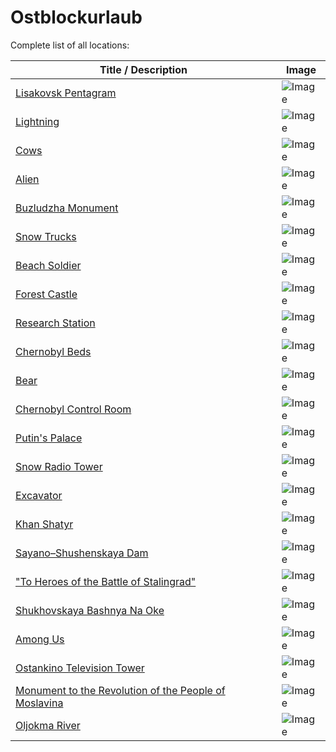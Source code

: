 # Ostblockurlaub

Complete list of all locations:

| Title / Description                                           | Image                         |
|---------------------------------------------------------------|-------------------------------|
| [Lisakovsk Pentagram](https://goo.gl/maps/eRwoPjC9SCXAZCoo9)  | ![Image](img/pentagram.jpg)   |
| [Lightning](https://www.google.com/maps/@45.6980448,24.2723224,3a,90y,269.7h,82.48t/data=!3m6!1e1!3m4!1s-EDX68YR1nbbz7iqY4WTBA!2e0!7i13312!8i6656)| ![Image](img/lightning.jpg)|
| [Cows](https://www.google.com/maps/@51.607955,94.1958186,0a,102.8y,275.42h,89t/data=!3m4!1e1!3m2!1shCHjl-ALsKNzwmh81r-kbg!2e0?source=apiv3) | ![Image](img/cows.jpg) |
| [Alien](https://www.google.com/maps/@59.5644609,150.8144736,0a,102.8y,57.81h,91.08t/data=!3m4!1e1!3m2!1s9TH-8Udy8Ai293QgBIDtkw!2e0?source=apiv3) | ![Image](img/Alien.jpg) |
| [Buzludzha Monument](https://www.google.com/maps/@42.7360272,25.3936643,3a,75y,90t/data=!3m7!1e1!3m5!1sAF1QipPm7Wy6IORDyc91FLPN3remi3AAfkk6hWwmNOhU!2e10!3e12!7i10000!8i5000) | ![Image](img/BuzludzhaMonument.jpg) |
| [Snow Trucks](https://www.google.com/maps/@67.8752358,68.3928589,3a,90y,250.8h,99.27t/data=!3m7!1e1!3m5!1sAF1QipO9O1_X5vdTs0e7ArBUrl5_7pmCHzZ8Nh4Ftboj!2e10!3e12!7i3840!8i1919) | ![Image](img/SnowTrucks.jpg) |
| [Beach Soldier](https://www.google.com/maps/@54.1026197,159.98505,2a,75y,166.97h,76.65t,2.93r/data=!3m6!1e1!3m4!1shHqS5cbDjpT9mHR9D6XWRg!2e0!7i13312!8i6656) | ![Image](img/BeachSoldier.jpg) |
| [Forest Castle](https://www.google.com/maps/@53.2837296,32.1638718,0a,102.8y,327.36h,102.36t/data=!3m4!1e1!3m2!1sAF1QipO0E4Bfb2ndo0npBBV4Cb_tw0384JW2L5DlNXYS!2e10?source=apiv3) | ![Image](img/ForestCastle.jpg) |
| [Research Station](https://www.google.com/maps/@65.6995404,46.5793756,0a,102.8y,158.73h,86.88t/data=!3m4!1e1!3m2!1sAF1QipNTkEXd29Cm0jEWVcKOaCbtaqlscymPwVx8TA4u!2e10?source=apiv3) | ![Image](img/ResearchStation.jpg) |
| [Chernobyl Beds](https://www.google.com/maps/@51.3893715,30.0990981,3a,75y,299.12h,90t/data=!3m7!1e1!3m5!1sAF1QipNWISgvCPtt1-NxZLVj8U9pyG1XKiN1XS7yUtow!2e10!3e12!7i12000!8i6000) | ![Image](img/ChernobylBeds.jpg) |
| [Bear](https://www.google.com/maps/@51.4573475,157.101822,3a,75y,62.78h,50.49t/data=!3m7!1e1!3m5!1sAF1QipO4noyDuRm6K_o_Evp5vwIX0_ebi_kV6HIuwhhg!2e10!3e12!7i6000!8i3000) | ![Image](img/Bear.jpg) |
| [Chernobyl Control Room](https://www.google.com/maps/@51.3894549,30.0989585,0a,102.8y,59.4h,82.3t/data=!3m4!1e1!3m2!1sAF1QipOSy_BuSkeIfy8AXTQP68MOe9fIEzgN0M24SfXt!2e10?source=apiv3) | ![Image](img/ChernobylControlRoom.jpg) |
| [Putin's Palace](https://www.google.com/maps/@44.4190504,38.2052605,0a,102.8y,62.09h,81.81t/data=!3m4!1e1!3m2!1sAF1QipPNhh30vIM2_vH8UAEdkqzCz8lLh0vWSQqOS4oi!2e10?source=apiv3) | ![Image](img/PutinPalace.jpg) |
| [Snow Radio Tower](https://www.google.com/maps/@71.959358,72.3203202,3a,75y,69.85h,96.77t/data=!3m7!1e1!3m5!1sAF1QipPmdMIaU1z0YEkv3kNU4XURK_g3Kwp77sLIS40!2e10!3e12!7i10240!8i5120) | ![Image](img/SnowRadioTower.jpg) |
| [Excavator](https://www.google.com/maps/@68.1244812,65.3100128,3a,75y,327.48h,63.86t/data=!3m7!1e1!3m5!1sAF1QipPXnb7NwDvoy9H6p8cd0eg0AyIv7GypOtJtxc2u!2e10!3e12!7i9500!8i4750) | ![Image](img/Excavator.jpg) |
| [Khan Shatyr](https://www.google.com/maps/@51.1322024,71.4054838,0a,102.8y,288.27h,107.03t/data=!3m4!1e1!3m2!1sAF1QipOziqedi_POKTsAWXfE53xBJxOXrGP1UT8qA-iZ!2e10?source=apiv3) | ![Image](img/KhanShatyr.jpg) |
| [Sayano–Shushenskaya Dam](https://www.google.com/maps/@52.8255092,91.3706303,3a,75y,173h,90t/data=!3m7!1e1!3m5!1sAF1QipNguuXZuzb1NV_z-6L0a6mqmUik9P1B6A95xhSO!2e10!3e12!7i8704!8i4352) | ![Image](img/SayanoDam.jpg) |
| ["To Heroes of the Battle of Stalingrad"](https://www.google.com/maps/@48.7419011,44.5381101,3a,75y,268.82h,114.29t/data=!3m7!1e1!3m5!1sAF1QipM-n4y1YIolaBaXUXtaE740rJrr1x0aKpw7D7Iq!2e10!3e12!7i8000!8i4000) | ![Image](img/BattleOfStalingrad.jpg) |
| [Shukhovskaya Bashnya Na Oke](https://www.google.com/maps/@56.193323,43.5437027,0a,102.8y,243.76h,96.13t/data=!3m4!1e1!3m2!1sAF1QipPRMHkwBXD4CjmFRsbyIzGigiEbdStcxR_SlicY!2e10?source=apiv3) | ![Image](img/PowerPole.jpg) |
| [Among Us](https://www.google.com/maps/@69.3220076,88.2054449,3a,75y,71.74h,80.31t,353.1r/data=!3m7!1e1!3m5!1sAF1QipOtI2hX_aoONRLwVWxCVDlXc7kQCBKNwmVhDmXo!2e10!3e12!7i5376!8i2688) | ![Image](img/amogus.jpg) |
| [Ostankino Television Tower](https://www.google.com/maps/@55.819879,37.6120255,2a,75y,102.42h,81.99t/data=!3m6!1e1!3m4!1s0jzG1fo7nMMAAAQ4-fe_TA!2e0!7i13312!8i6656) | ![Image](img/TVtower.jpg) |
| [Monument to the Revolution of the People of Moslavina](https://www.google.com/maps/@45.6406561,16.7779364,3a,90y,337.24h,110.27t/data=!3m7!1e1!3m5!1sAF1QipNtRFGU0yjkul27zN0iZiZfH9zybyjiZvFOi_E!2e10!3e12!7i8704!8i4352) | ![Image](img/MoslavinaMonument.jpg) |
| [Oljokma River](https://www.google.com/maps/@57.2562981,121.0425262,3a,90y,340.69h,94.72t/data=!3m7!1e1!3m5!1sAF1QipMbQC0e0ZXU4OiRAqm2_yZlwJq2iU1UdaQweOPc!2e10!3e12!7i10000!8i5000) | ![Image](img/OljokmaRiver.jpg) |

